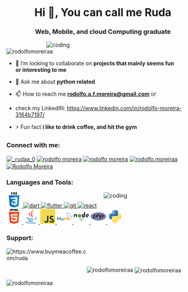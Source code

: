<h1 align="center">Hi 👋, You can call me Ruda</h1>
<h3 align="center">Web, Mobile, and cloud Computing graduate</h3>

<img align="right" alt="coding" width="400" src="https://media.giphy.com/media/qgQUggAC3Pfv687qPC/giphy.gif" autoplay>

<p align="left"> <img src="https://komarev.com/ghpvc/?username=rodolfomoreiraa&label=Profile%20views&color=0e75b6&style=flat" alt="rodolfomoreiraa" /> </p>


- 👯 I’m looking to collaborate on **projects that mainly seems fun <br> or interesting to me**

- 💬 Ask me about **python related**

- 📫 How to reach me **rodolfo.a.f.moreira@gmail.com** or
- check my LinkedIN: https://www.linkedin.com/in/rodolfo-moreira-3164b7197/

- ⚡ Fun fact **i like to drink coffee, and hit the gym**

<h3 align="left">Connect with me:</h3>
<p align="left">
<a href="https://twitter.com/_rudaa_0" target="blank"><img align="center" src="https://raw.githubusercontent.com/rahuldkjain/github-profile-readme-generator/master/src/images/icons/Social/twitter.svg" alt="_rudaa_0" height="30" width="40" /></a>
<a href="https://linkedin.com/in/Rodolfo Moreira" target="blank"><img align="center" src="https://raw.githubusercontent.com/rahuldkjain/github-profile-readme-generator/master/src/images/icons/Social/linked-in-alt.svg" alt="rodolfo moreira" height="30" width="40" /></a>
<a href="https://fb.com/rodolfo moreira" target="blank"><img align="center" src="https://raw.githubusercontent.com/rahuldkjain/github-profile-readme-generator/master/src/images/icons/Social/facebook.svg" alt="rodolfo moreira" height="30" width="40" /></a>
<a href="https://instagram.com/rodolfo.moreiraa" target="blank"><img align="center" src="https://raw.githubusercontent.com/rahuldkjain/github-profile-readme-generator/master/src/images/icons/Social/instagram.svg" alt="rodolfo.moreiraa" height="30" width="40" /></a>
<a href="https://open.spotify.com/user/ci8r61bw714czbks30kntph8a" target="blank"><img align="center" src="https://raw.githubusercontent.com/rahuldkjain/github-profile-readme-generator/master/src/images/icons/Social/spotify.svg" alt="Rodolfo Moreira" height="30" width="40" /></a>
</p>

<h3 align="left">Languages and Tools:</h3>
<img align="right" alt="coding" width="250" src="https://media.giphy.com/media/br99SojJZ5rlfSYset/giphy.gif" autoplay>
<p align="left">  
  <a href="https://www.w3schools.com/css/" target="_blank" rel="noreferrer"> <img src="https://raw.githubusercontent.com/devicons/devicon/master/icons/css3/css3-original-wordmark.svg" alt="css3" width="40" height="40"/> </a> 
  <a href="https://dart.dev" target="_blank" rel="noreferrer"> <img src="https://www.vectorlogo.zone/logos/dartlang/dartlang-icon.svg" alt="dart" width="40" height="40"/> </a> 
  <a href="https://flutter.dev" target="_blank" rel="noreferrer"> <img src="https://www.vectorlogo.zone/logos/flutterio/flutterio-icon.svg" alt="flutter" width="40" height="40"/> </a> 
  <a href="https://git-scm.com/" target="_blank" rel="noreferrer"> <img src="https://www.vectorlogo.zone/logos/git-scm/git-scm-icon.svg" alt="git" width="40" height="40"/> </a> 
  <a href="https://react.dev" target="_blank" rel="noreferrer"> <img src="https://www.vectorlogo.zone/logos/reactlang/reactlang-icon.svg" alt="react" width="40" height="40"/> </a>
  <a href="https://www.w3.org/html/" target="_blank" rel="noreferrer"> <img src="https://raw.githubusercontent.com/devicons/devicon/master/icons/html5/html5-original-wordmark.svg" alt="html5" width="40" height="40"/> </a> 
  <a href="https://www.java.com" target="_blank" rel="noreferrer"> <img src="https://raw.githubusercontent.com/devicons/devicon/master/icons/java/java-original.svg" alt="java" width="40" height="40"/> </a> 
  <a href="https://developer.mozilla.org/en-US/docs/Web/JavaScript" target="_blank" rel="noreferrer"> <img src="https://raw.githubusercontent.com/devicons/devicon/master/icons/javascript/javascript-original.svg" alt="javascript" width="40" height="40"/> </a> 
  <a href="https://www.mysql.com/" target="_blank" rel="noreferrer"> <img src="https://raw.githubusercontent.com/devicons/devicon/master/icons/mysql/mysql-original-wordmark.svg" alt="mysql" width="40" height="40"/> </a> 
  <a href="https://nodejs.org" target="_blank" rel="noreferrer"> <img src="https://raw.githubusercontent.com/devicons/devicon/master/icons/nodejs/nodejs-original-wordmark.svg" alt="nodejs" width="40" height="40"/> </a> 
  <a href="https://www.php.net" target="_blank" rel="noreferrer"> <img src="https://raw.githubusercontent.com/devicons/devicon/master/icons/php/php-original.svg" alt="php" width="40" height="40"/> </a>  
  <a href="https://www.python.org" target="_blank" rel="noreferrer"> <img src="https://raw.githubusercontent.com/devicons/devicon/master/icons/python/python-original.svg" alt="python" width="40" height="40"/> </a> 
  </p>

<h3 align="left">Support:</h3>
<p><a href="https://www.buymeacoffee.com/ruda"> <img align="left" src="https://cdn.buymeacoffee.com/buttons/v2/default-yellow.png" height="50" width="210" alt="https://www.buymeacoffee.com/ruda" /></a></p><br><br>

<p><img align="left" src="https://github-readme-stats.vercel.app/api/top-langs?username=rodolfomoreiraa&show_icons=true&locale=en&layout=compact" alt="rodolfomoreiraa" /></p>

<p>&nbsp;<img align="center" src="https://github-readme-stats.vercel.app/api?username=rodolfomoreiraa&show_icons=true&locale=en" alt="rodolfomoreiraa" /></p>

<p><img align="center" src="https://github-readme-streak-stats.herokuapp.com/?user=rodolfomoreiraa&" alt="rodolfomoreiraa" /></p>
